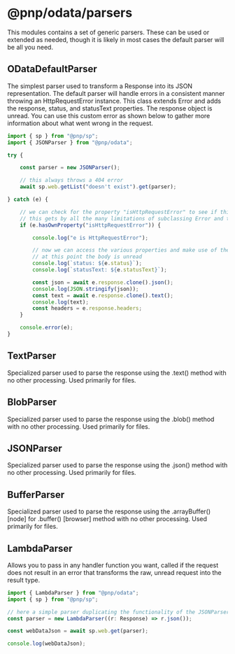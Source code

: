 # @pnp/odata/parsers

This modules contains a set of generic parsers. These can be used or extended as needed, though it is likely in most cases the default parser will be all you need.

## ODataDefaultParser

The simplest parser used to transform a Response into its JSON representation. The default parser will handle errors in a consistent manner throwing an HttpRequestError instance. This class extends Error and adds the response, status, and statusText properties. The response object is unread. You can use this custom error as shown below to gather more information about what went wrong in the request.

```TypeScript
import { sp } from "@pnp/sp";
import { JSONParser } from "@pnp/odata";

try {

    const parser = new JSONParser();

    // this always throws a 404 error
    await sp.web.getList("doesn't exist").get(parser);

} catch (e) {

    // we can check for the property "isHttpRequestError" to see if this is an instance of our class
    // this gets by all the many limitations of subclassing Error and type detection in JavaScript
    if (e.hasOwnProperty("isHttpRequestError")) {

        console.log("e is HttpRequestError");

        // now we can access the various properties and make use of the response object.
        // at this point the body is unread
        console.log(`status: ${e.status}`);
        console.log(`statusText: ${e.statusText}`);

        const json = await e.response.clone().json();
        console.log(JSON.stringify(json));
        const text = await e.response.clone().text();
        console.log(text);
        const headers = e.response.headers;
    }

    console.error(e);
}
```

## TextParser

Specialized parser used to parse the response using the .text() method with no other processing. Used primarily for files.

## BlobParser

Specialized parser used to parse the response using the .blob() method with no other processing. Used primarily for files.

## JSONParser

Specialized parser used to parse the response using the .json() method with no other processing. Used primarily for files.

## BufferParser

Specialized parser used to parse the response using the .arrayBuffer() [node] for .buffer() [browser] method with no other processing. Used primarily for files.

## LambdaParser

Allows you to pass in any handler function you want, called if the request does not result in an error that transforms the raw, unread request into the result type.

```TypeScript
import { LambdaParser } from "@pnp/odata";
import { sp } from "@pnp/sp";

// here a simple parser duplicating the functionality of the JSONParser
const parser = new LambdaParser((r: Response) => r.json());

const webDataJson = await sp.web.get(parser);

console.log(webDataJson);
```
